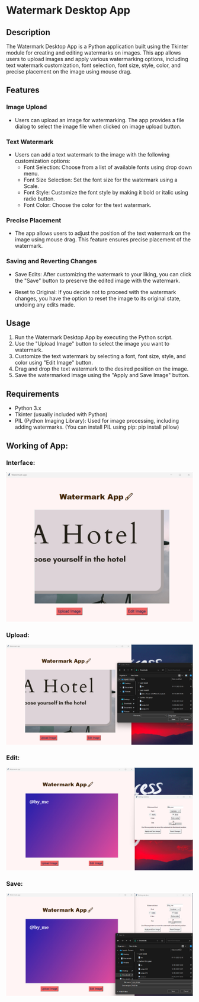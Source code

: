 # Watermark Desktop App


## Description
The Watermark Desktop App is a Python application built using the Tkinter module for creating and editing watermarks on images. This app allows users to upload images and apply various watermarking options, including text watermark customization, font selection, font size, style, color, and precise placement on the image using mouse drag.

## Features

### Image Upload

- Users can upload an image for watermarking. The app provides a file dialog to select the image file when clicked on image upload button.

### Text Watermark

- Users can add a text watermark to the image with the following customization options:
  - Font Selection: Choose from a list of available fonts using drop down menu.
  - Font Size Selection: Set the font size for the watermark using a Scale.
  - Font Style: Customize the font style by making it bold or italic using radio button.
  - Font Color: Choose the color for the text watermark.

### Precise Placement

- The app allows users to adjust the position of the text watermark on the image using mouse drag. This feature ensures precise placement of the watermark.

### Saving and Reverting Changes
- Save Edits: After customizing the watermark to your liking, you can click the "Save" button to preserve the edited image with the watermark.

- Reset to Original: If you decide not to proceed with the watermark changes, you have the option to reset the image to its original state, undoing any edits made.

## Usage

1. Run the Watermark Desktop App by executing the Python script.
2. Use the "Upload Image" button to select the image you want to watermark.
3. Customize the text watermark by selecting a font, font size, style, and color using "Edit Image" button.
4. Drag and drop the text watermark to the desired position on the image.
5. Save the watermarked image using the "Apply and Save Image" button.

## Requirements

- Python 3.x
- Tkinter (usually included with Python)
- PIL (Python Imaging Library): Used for image processing, including adding watermarks. (You can install PIL using pip: pip install pillow)


## Working of App:

### Interface:
![starting window](interface.png)
### Upload:
![upload](upload.png)
### Edit:
![edit](edit.png)
### Save:
![save](save.png)